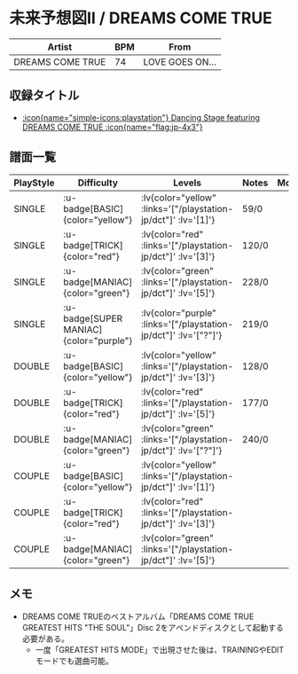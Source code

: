 # 未来予想図II / DREAMS COME TRUE

|Artist|BPM|From|
|------|---|----|
|DREAMS COME TRUE|74|LOVE GOES ON…|

## 収録タイトル

- [ :icon{name="simple-icons:playstation"} Dancing Stage featuring DREAMS COME TRUE :icon{name="flag:jp-4x3"} ](/playstation-jp/dct)

## 譜面一覧

|PlayStyle|Difficulty|Levels|Notes|Movie|
|---------|----------|------|-----|-----|
|SINGLE| :u-badge[BASIC]{color="yellow"} | :lv{color="yellow" :links='["/playstation-jp/dct"]' :lv='[1]'} |59/0||
|SINGLE| :u-badge[TRICK]{color="red"} | :lv{color="red" :links='["/playstation-jp/dct"]' :lv='[3]'} |120/0||
|SINGLE| :u-badge[MANIAC]{color="green"} | :lv{color="green" :links='["/playstation-jp/dct"]' :lv='[5]'} |228/0||
|SINGLE| :u-badge[SUPER MANIAC]{color="purple"} | :lv{color="purple" :links='["/playstation-jp/dct"]' :lv='["?"]'} |219/0||
|DOUBLE| :u-badge[BASIC]{color="yellow"} | :lv{color="yellow" :links='["/playstation-jp/dct"]' :lv='[3]'} |128/0||
|DOUBLE| :u-badge[TRICK]{color="red"} | :lv{color="red" :links='["/playstation-jp/dct"]' :lv='[5]'} |177/0||
|DOUBLE| :u-badge[MANIAC]{color="green"} | :lv{color="green" :links='["/playstation-jp/dct"]' :lv='["?"]'} |240/0||
|COUPLE| :u-badge[BASIC]{color="yellow"} | :lv{color="yellow" :links='["/playstation-jp/dct"]' :lv='[1]'} |||
|COUPLE| :u-badge[TRICK]{color="red"} | :lv{color="red" :links='["/playstation-jp/dct"]' :lv='[3]'} |||
|COUPLE| :u-badge[MANIAC]{color="green"} | :lv{color="green" :links='["/playstation-jp/dct"]' :lv='[5]'} |||

## メモ

- DREAMS COME TRUEのベストアルバム「DREAMS COME TRUE GREATEST HITS "THE SOUL"」Disc 2をアペンドディスクとして起動する必要がある。
  - 一度「GREATEST HITS MODE」で出現させた後は、TRAININGやEDITモードでも選曲可能。
